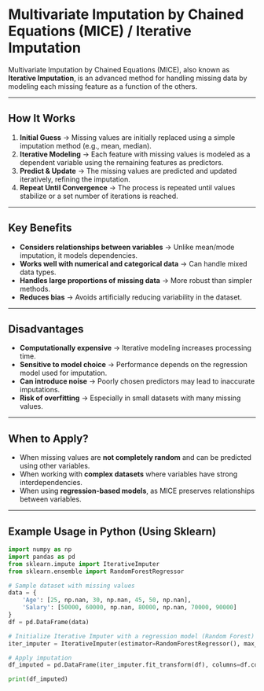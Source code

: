 # **Multivariate Imputation by Chained Equations (MICE) / Iterative Imputation**  
Multivariate Imputation by Chained Equations (MICE), also known as **Iterative Imputation**, is an advanced method for handling missing data by modeling each missing feature as a function of the others.  

---

## **How It Works**  
1. **Initial Guess** → Missing values are initially replaced using a simple imputation method (e.g., mean, median).  
2. **Iterative Modeling** → Each feature with missing values is modeled as a dependent variable using the remaining features as predictors.  
3. **Predict & Update** → The missing values are predicted and updated iteratively, refining the imputation.  
4. **Repeat Until Convergence** → The process is repeated until values stabilize or a set number of iterations is reached.  

---

## **Key Benefits**   
- **Considers relationships between variables** → Unlike mean/mode imputation, it models dependencies.  
- **Works well with numerical and categorical data** → Can handle mixed data types.  
- **Handles large proportions of missing data** → More robust than simpler methods.  
- **Reduces bias** → Avoids artificially reducing variability in the dataset.  

---

## **Disadvantages**   
- **Computationally expensive** → Iterative modeling increases processing time.  
- **Sensitive to model choice** → Performance depends on the regression model used for imputation.  
- **Can introduce noise** → Poorly chosen predictors may lead to inaccurate imputations.  
- **Risk of overfitting** → Especially in small datasets with many missing values.  

---

## **When to Apply?** 
- When missing values are **not completely random** and can be predicted using other variables.  
- When working with **complex datasets** where variables have strong interdependencies.  
- When using **regression-based models**, as MICE preserves relationships between variables.  

---

## **Example Usage in Python (Using Sklearn)**  
```python
import numpy as np
import pandas as pd
from sklearn.impute import IterativeImputer
from sklearn.ensemble import RandomForestRegressor

# Sample dataset with missing values
data = {
    'Age': [25, np.nan, 30, np.nan, 45, 50, np.nan],
    'Salary': [50000, 60000, np.nan, 80000, np.nan, 70000, 90000]
}
df = pd.DataFrame(data)

# Initialize Iterative Imputer with a regression model (Random Forest)
iter_imputer = IterativeImputer(estimator=RandomForestRegressor(), max_iter=10, random_state=42)

# Apply imputation
df_imputed = pd.DataFrame(iter_imputer.fit_transform(df), columns=df.columns)

print(df_imputed)
```
